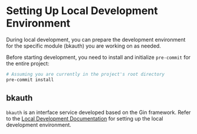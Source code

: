 # Setting Up Local Development Environment

During local development, you can prepare the development environment for the specific module (bkauth) you are working on as needed.

Before starting development, you need to install and initialize `pre-commit` for the entire project:

```bash
# Assuming you are currently in the project's root directory
pre-commit install
```

## bkauth

`bkauth` is an interface service developed based on the Gin framework. Refer to the [Local Development Documentation](../src/bkauth/README.md) for setting up the local development environment.
